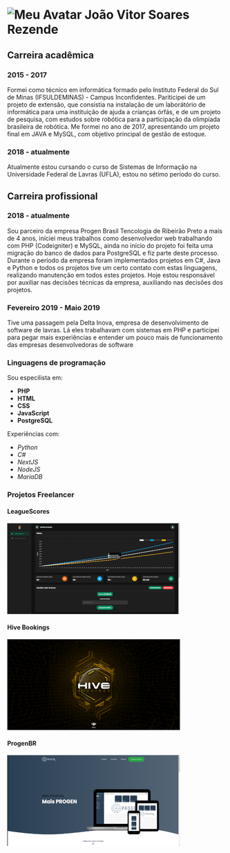 # ![Meu Avatar](https://avatars.githubusercontent.com/u/43976659?s=120&v=4) João Vitor Soares Rezende

## Carreira acadêmica

### 2015 - 2017
Formei como técnico em informática formado pelo Instituto Federal do Sul de Minas (IFSULDEMINAS) - Campus Inconfidentes. Pariticipei de um projeto de extensão, que consistia na instalação de um laborátório de informática para uma instituição de ajuda a crianças órfás, e de um projeto de pesquisa, com estudos sobre robótica para a participação da olimpíada brasileira de robótica. Me formei no ano de 2017, apresentando um projeto final em JAVA e MySQL, com objetivo principal de gestão de estoque.

### 2018 - atualmente
Atualmente estou cursando o curso de Sistemas de Informação na Universidade Federal de Lavras (UFLA), estou no sétimo período do curso.

## Carreira profissional

### 2018 - atualmente
Sou parceiro da empresa Progen Brasil Tencologia de Ribeirão Preto a mais de 4 anos, iníciei meus trabalhos como desenvolvedor web trabalhando com PHP (Codeigniter) e MySQL, ainda no início do projeto foi feita uma migração do banco de dados para PostgreSQL e fiz parte deste processo. Durante o período da empresa foram implementados projetos em C#, Java e Python e todos os projetos tive um certo contato com estas linguagens, realizando manutenção em todos estes projetos.
Hoje estou responsável por auxiliar nas decisões técnicas da empresa, auxiliando nas decisões dos projetos.

### Fevereiro 2019 - Maio 2019
Tive uma passagem pela Delta Inova, empresa de desenvolvimento de software de lavras. Lá eles trabalhavam com sistemas em PHP e participei para pegar mais experiẽncias e entender um pouco mais de funcionamento das empresas desenvolvedoras de software

### Linguagens de programação

Sou especilista em:
 - **PHP**
 - **HTML**
 - **CSS**
 - **JavaScript**
 - **PostgreSQL**
 
Experiências com: 
 - *Python*
 - *C#*
 - *NextJS*
 - *NodeJS*
 - *MariaDB*
 
### Projetos Freelancer

#### LeagueScores
![LeagueScores](/leaguescores.png)
#### Hive Bookings
![Hive Bookings](/hivebookings.png)
#### ProgenBR
![ProgenBR](/progenbr.png)
